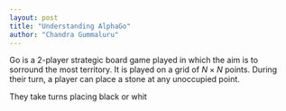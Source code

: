 ```yaml
---
layout: post
title: "Understanding AlphaGo"
author: "Chandra Gummaluru"
---
```


Go is a 2-player strategic board game played in which the aim is to sorround the most territory. It is played on a grid of $N \times N$ points. During their turn, a player can place a stone at any unoccupied point.

They take turns placing black or whit
